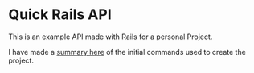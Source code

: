 # Quick Rails API

This is an example API made with Rails for a personal Project.

I have made a [summary here](./server-cheatsheet.md) of the initial commands used to create the project.
